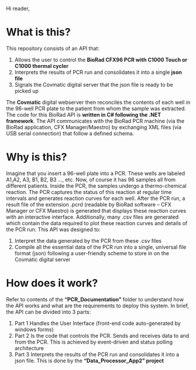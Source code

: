 Hi reader,

# What is this?
This repository consists of an API that:
1)	Allows the user to control the **BioRad CFX96 PCR with C1000 Touch or C1000 thermal cycler**
2)	Interprets the results of PCR run and consolidates it into a single **json file**
3)	Signals the Covmatic digital server that the json file is ready to be picked up
  
  The **Covmatic** digital webserver then reconciles the contents of each well in the 96-well PCR plate to the patient from whom the sample was extracted.
The code for this BioRad API is **written in C# following the .NET framework**. The API communicates with the BioRad PCR machine (via the BioRad application, CFX Manager/Maestro) by exchanging XML files (via USB serial connection) that follow a defined schema.

# Why is this?
Imagine that you insert a 96-well plate into a PCR. These wells are labeled A1,A2, A3, B1, B2, B3 …, etc. Now, of course it has 96 samples all from different patients. Inside the PCR, the samples undergo a thermo-chemical reaction. The PCR captures the status of this reaction at regular time intervals and generates reaction curves for each well.
After the PCR run, a result file of the extension .pcrd (readable by BioRad software – CFX Manager or CFX Maestro) is generated that displays these reaction curves with an interactive interface. Additionally, many .csv files are generated which contain the data required to plot these reaction curves and details of the PCR run.
This API was designed to:
1)	Interpret the data generated by the PCR from these .csv files
2)	Compile all the essential data of the PCR run into a single, universal file format (json) following a user-friendly scheme to store in on the Covmatic digital server

# How does it work?
Refer to contents of the **“PCR_Documentation”** folder to understand how the API works and what are the requirements to deploy this system.
In brief, the API can be divided into 3 parts:
1)  Part 1 Handles the User Interface (front-end code auto-generated by windows forms)
2)  Part 2 Is the code that controls the PCR. Sends and receives data to and from the PCR. This is achieved by event-driven and status polling architecture
3)  Part 3 Interprets the results of the PCR run and consolidates it into a json file. This is done by the **“Data_Processor_App2” project**
